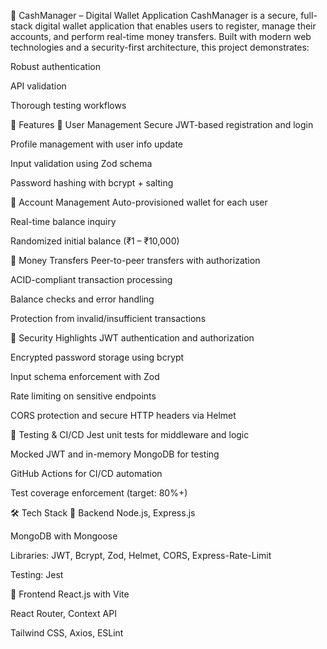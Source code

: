 💸 CashManager – Digital Wallet Application
CashManager is a secure, full-stack digital wallet application that enables users to register, manage their accounts, and perform real-time money transfers. Built with modern web technologies and a security-first architecture, this project demonstrates:

Robust authentication

API validation

Thorough testing workflows

🚀 Features
👤 User Management
Secure JWT-based registration and login

Profile management with user info update

Input validation using Zod schema

Password hashing with bcrypt + salting

💼 Account Management
Auto-provisioned wallet for each user

Real-time balance inquiry

Randomized initial balance (₹1 – ₹10,000)

💸 Money Transfers
Peer-to-peer transfers with authorization

ACID-compliant transaction processing

Balance checks and error handling

Protection from invalid/insufficient transactions

🔐 Security Highlights
JWT authentication and authorization

Encrypted password storage using bcrypt

Input schema enforcement with Zod

Rate limiting on sensitive endpoints

CORS protection and secure HTTP headers via Helmet

🧪 Testing & CI/CD
Jest unit tests for middleware and logic

Mocked JWT and in-memory MongoDB for testing

GitHub Actions for CI/CD automation

Test coverage enforcement (target: 80%+)

🛠️ Tech Stack
🔹 Backend
Node.js, Express.js

MongoDB with Mongoose

Libraries: JWT, Bcrypt, Zod, Helmet, CORS, Express-Rate-Limit

Testing: Jest

🔹 Frontend
React.js with Vite

React Router, Context API

Tailwind CSS, Axios, ESLint
